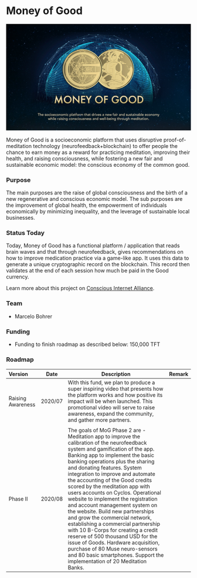 # Money of Good

![](./img/money_of_good.jpg)

Money of Good is a socioeconomic platform that uses disruptive proof-of-meditation technology (neurofeedback+blockchain) to offer people the chance to earn money as a reward for practicing meditation, improving their health, and raising consciousness, while fostering a new fair and sustainable economic model: the conscious economy of the common good.

### Purpose

The main purposes are the raise of global consciousness and the birth of a new regenerative and conscious economic model. The sub purposes are the improvement of global health, the empowerment of individuals economically by minimizing inequality, and the leverage of sustainable local businesses.

### Status Today

Today, Money of Good has a functional platform / application that reads brain waves and that through neurofeedback, gives recommendations on how to improve medication practice via a game-like app. It uses this data to generate a unique cryptographic record on the blockchain. This record then validates at the end of each session how much be paid in the Good currency.

Learn more about this project on [Conscious Internet Alliance](https://www.consciousinternet.org/#/projects/Money%20of%20Good).

### Team

- Marcelo Bohrer

### Funding

- Funding to finish roadmap as described below: 150,000 TFT

### Roadmap

| Version         | Date   | Description | Remark |
|:-------------|--------|-------------|-----------------|
| Raising Awareness |  2020/07 | With this fund, we plan to produce a super inspiring video that presents how the platform works and how positive its impact will be when launched. This promotional video will serve to raise awareness, expand the community, and gather more partners.
 | |
| Phase II |  2020/08 | The goals of MoG Phase 2 are - Meditation app to improve the calibration of the neurofeedback system and gamification of the app. Banking app to implement the basic banking operations plus the sharing and donating features. System integration to improve and automate the accounting of the Good credits scored by the meditation app with users accounts on Cyclos. Operational website to implement the registration and account management system on the website. Build new partnerships and grow the commercial network, establishing a commercial partnership with 10 B-Corps for creating a credit reserve of 500 thousand USD for the issue of Goods. Hardware acquisition, purchase of 80 Muse neuro-sensors and 80 basic smartphones. Support the implementation of 20 Meditation Banks. | |